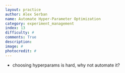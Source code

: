 ```yaml
---
layout: practice
author: Alex Serban
name: Automate Hyper-Parameter Optimization
category: experiment_management
index: 13
difficulty: #
comments: True
description:
image: #
photocredit: #
---
```



- choosing hyperparams is hard, why not automate it?